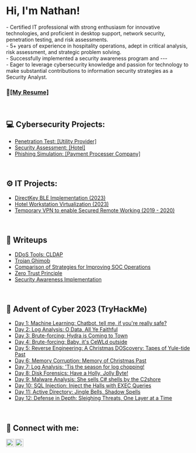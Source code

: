 <h1>Hi, I'm Nathan!</h1>
- Certified IT professional with strong enthusiasm for innovative technologies, and proficient in desktop support, network security, penetration testing, and risk assessments.<br>
- 5+ years of  experience in hospitality operations,  adept in critical analysis, risk assessment, and strategic problem solving. <br>
- Successfully implemented a security awareness program and --- <br>
- Eager to leverage cybersecurity knowledge and passion for technology to make substantial contributions to information security strategies as a Security Analyst.
<br>
<h3>👋<a href="https://github.com/tendeedo/artemis-penetration-testing">[My Resume]</a></h3>
<br>

<h2>💻 Cybersecurity Projects:</h2>

  - <a href="https://github.com/tendeedo/penetration-test-utility-provider">Penetration Test: [Utility Provider]</a>
  - <a href="https://github.com/tendeedo/security-assessment-hotel">Security Assessment: [Hotel]</a>
  - <a href="https://github.com/tendeedo/penetration-test-utility-provider">Phishing Simulation: [Payment Processer Company]</a>

<br>
<h2>⚙️ IT Projects:</h2>

  - <a href="https://github.com/tendeedo/penetration-test-utility-provider">DirectKey BLE Implementation (2023)</a>
  - <a href="https://github.com/tendeedo/security-assessment-hotel">Hotel Workstation Virtualization (2023)</a>
  - <a href="https://github.com/tendeedo/security-assessment-hotel">Temporary VPN to enable Secured Remote Working (2019 - 2020)</a>
  
<br>
<h2>📝 Writeups</h2>

- <a href="https://github.com/tendeedo/cldap">DDoS Tools: CLDAP</a>
- <a href="https://github.com/tendeedo/cldap">Trojan Ghimob</a>
- <a href="https://github.com/tendeedo/cldap">Comparison of Strategies for Improving SOC Operations</a>
- <a href="https://github.com/tendeedo/cldap">Zero Trust Principle</a>
- <a href="https://github.com/tendeedo/cldap">Security Awareness Implementation</a>

<br>

<h2>🎄 Advent of Cyber 2023 (TryHackMe)</h2>

- <a href="https://github.com/tendeedo/cldap">Day 1: Machine Learning: Chatbot, tell me, if you're really safe?</a>
- <a href="https://github.com/tendeedo/cldap">Day 2: Log Analysis: O Data, All Ye Faithful</a>
- <a href="https://github.com/tendeedo/cldap">Day 3: Brute-forcing: Hydra is Coming to Town</a>
- <a href="https://github.com/tendeedo/cldap">Day 4: Brute-forcing: Baby, it's CeWLd outside</a>
- <a href="https://github.com/tendeedo/cldap">Day 5: Reverse Engineering: A Christmas DOScovery: Tapes of Yule-tide Past</a>
- <a href="https://github.com/tendeedo/cldap">Day 6: Memory Corruption: Memory of Christmas Past</a>
- <a href="https://github.com/tendeedo/cldap">Day 7: Log Analysis: 'Tis the season for log chopping!</a>
- <a href="https://github.com/tendeedo/cldap">Day 8: Disk Forensics: Have a Holly, Jolly Byte!</a>
- <a href="https://github.com/tendeedo/cldap">Day 9: Malware Analysis: She sells C# shells by the C2shore</a>
- <a href="https://github.com/tendeedo/cldap">Day 10: SQL Injection: Inject the Halls with EXEC Queries</a>
- <a href="https://github.com/tendeedo/cldap">Day 11: Active Directory: Jingle Bells, Shadow Spells</a>
- <a href="https://github.com/tendeedo/cldap">Day 12: Defense in Depth: Sleighing Threats, One Layer at a Time</a>

<br>
<h2> 📱 Connect with me:</h2>

[<img align="left" alt="YouTube" width="22px" src="https://cdn.jsdelivr.net/npm/simple-icons@v3/icons/youtube.svg" />][youtube]
[<img align="left" alt="LinkedIn" width="22px" src="https://cdn.jsdelivr.net/npm/simple-icons@v3/icons/linkedin.svg" />][linkedin]

[youtube]: https://www.youtube.com/
[linkedin]: https://linkedin.com/
<br>
